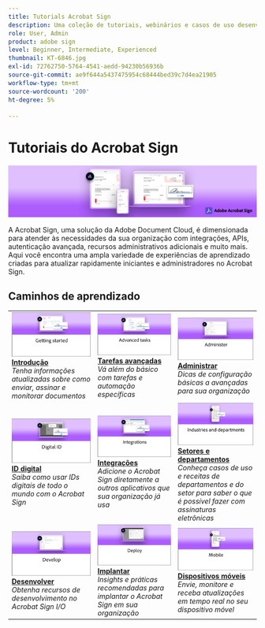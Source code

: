 ```yaml
---
title: Tutorials Acrobat Sign
description: Uma coleção de tutoriais, webinários e casos de uso desenvolvidos para atualizar rapidamente iniciantes e administradores no Acrobat Sign
role: User, Admin
product: adobe sign
level: Beginner, Intermediate, Experienced
thumbnail: KT-6846.jpg
exl-id: 72762750-5764-4541-aedd-94230b56936b
source-git-commit: ae9f644a5437475954c68444bed39c7d4ea21905
workflow-type: tm+mt
source-wordcount: '200'
ht-degree: 5%

---
```


# Tutoriais do Acrobat Sign

![Acrobat Sign Hero Image](assets/Hero_Sign.jpg)

A Acrobat Sign, uma solução da Adobe Document Cloud, é dimensionada para atender às necessidades da sua organização com integrações, APIs, autenticação avançada, recursos administrativos adicionais e muito mais. Aqui você encontra uma ampla variedade de experiências de aprendizado criadas para atualizar rapidamente iniciantes e administradores no Acrobat Sign.

## Caminhos de aprendizado

<table style="table-layout:fixed">
<tr>
  <td>
    <a href="sign-beginner-tutorials/beginner-users-overview.md">
      <img alt="Introdução" src="assets/AS_Title_Getting-Started.png" />
    </a>
    <div>
    <a href="sign-beginner-tutorials/beginner-users-overview.md"><strong>Introdução</strong></a>
    </div>
    <em>Tenha informações atualizadas sobre como enviar, assinar e monitorar documentos</em>
    <br>
  </td>
  <td>
    <a href="sign-advanced-users/advanced-users-overview.md">
      <img alt="Tarefas avançadas" src="assets/AS_Title_Advanced.png" />
    </a>
    <div>
    <a href="sign-advanced-users/advanced-users-overview.md"><strong>Tarefas avançadas</strong></a>
    </div>
    <em>Vá além do básico com tarefas e automação específicas</em>
    <br>
  </td>  
  <td>
    <a href="admin/intro-admin-overview.md">
      <img alt="Administrar" src="assets/AS_Title_Administer.png" />
    </a>
    <div>
    <a href="admin/intro-admin-overview.md"><strong>Administrar</strong></a>
    </div>
    <em>Dicas de configuração básicas a avançadas para sua organização</em>
    <br>
  </td>
</tr>
<tr>
  <td>
    <a href="digitalid/digitalid-overview.md">
      <img alt="ID digital" src="assets/AS_Title_DigitalID.png" />
    </a>
    <div>
    <a href="digitalid/digitalid-overview.md"><strong>ID digital</strong></a>
    </div>
    <em>Saiba como usar IDs digitais de todo o mundo com o Acrobat Sign</em>
    <br>
  </td>
  <td>
    <a href="integrations/integrations-overview.md">
      <img alt="Integrações" src="assets/AS_Title_Integrate.png" />
    </a>
    <div>
    <a href="integrations/integrations-overview.md"><strong>Integrações</strong></a>
    </div>
    <em>Adicione o Acrobat Sign diretamente a outros aplicativos que sua organização já usa</em>
    <br>
  </td>
  <td>
    <a href="sign-usecase/expand-inspire-overview.md">
      <img alt="Setores e departamentos" src="assets/AS_Title_Industry.png" />
    </a>
    <div>
    <a href="sign-usecase/expand-inspire-overview.md"><strong>Setores e departamentos</strong></a>
    </div>
    <em>Conheça casos de uso e receitas de departamentos e do setor para saber o que é possível fazer com assinaturas eletrônicas</em>
    <br>
  </td>
</tr>
<tr>
  <td>
    <a href="develop/develop-overview.md">
      <img alt="Desenvolver" src="assets/AS_Title_Develop.png" />
    </a>
    <div>
    <a href="develop/develop-overview.md"><strong>Desenvolver</strong></a>
    </div>
    <em>Obtenha recursos de desenvolvimento no Acrobat Sign I/O</em>
    <br>
  </td>
   <td>
    <a href="deploy-overview.md">
      <img alt="Implantar" src="assets/AS_Title_Deploy.png" />
    </a>
    <div>
    <a href="deploy-overview.md"><strong>Implantar</strong></a>
    </div>
    <em>Insights e práticas recomendadas para implantar o Acrobat Sign em sua organização</em>
    <br>
  </td>
  <td>
    <a href="mobile/mobile-overview.md">
      <img alt="Dispositivos móveis" src="assets/AS_Title_Mobile.png" />
    </a>
    <div>
    <a href="mobile/mobile-overview.md"><strong>Dispositivos móveis</strong></a>
    </div>
    <em>Envie, monitore e receba atualizações em tempo real no seu dispositivo móvel</em>
    <br>
  </td>  
</tr>
</table>
